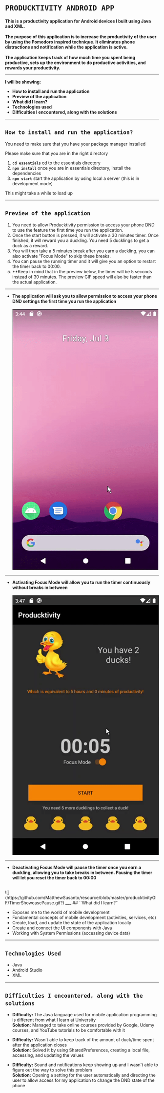 # ``PRODUCKTIVITY ANDROID APP``
**This is a productivity application for Android devices I built using Java and XML.**  <br />
  <br />
**The purpose of this application is to increase the productivity of the user by using the Pomodoro inspired technique. It eliminates phone distractions and notification while the application is active.**  <br />
  <br />
**The application keeps track of how much time you spent being productive, sets up the environment to do productive activities, and rewards your productivity.**
___
**I will be showing:**

+ **How to install and run the application**
+ **Preview of the application**
+ **What did I learn?**
+ **Technologies used**
+ **Difficulties I encountered, along with the solutions**

___
## ``How to install and run the application?``

You need to make sure that you have your package manager installed

Please make sure that you are in the right directory

1. **`cd essentials`** cd to the essentials directory
2. **`npm install`** once you are in essentials directory, install the dependencies
3. **`npm start`** start the application by using local a server (this is in development mode)

This might take a while to load up
___
## ``Preview of the application``
1. You need to allow Producktivity permission to access your phone DND to use the feature the first time you run the application.
2. Once the start button is pressed, it will activate a 30 minutes timer. Once finished, it will reward you a duckling. You need 5 ducklings to get a duck as a reward.
3. You will then take a 5 minutes break after you earn a duckling, you can also activate "Focus Mode" to skip these breaks.
4. You can pause the running timer and it will give you an option to restart the timer back to 00:00.
5. **Keep in mind that in the preview below, the timer will be 5 seconds instead of 30 minutes. The preview GIF speed will also be faster than the actual application.  <br />
___
- **The application will ask you to allow permission to access your phone DND settings the first time you run the application**  <br />
  <br />
![](https://github.com/MatthewSusanto/resource/blob/master/producktivityGIF/AllowPermission.gif?)  <br />
___

- **Activating Focus Mode will allow you to run the timer continuously without breaks in between**  <br />
  <br />
![](https://github.com/MatthewSusanto/resource/blob/master/producktivityGIF/TimerShowcaseFocus.gif?)
___
- **Deactivating Focus Mode will pause the timer once you earn a duckling, allowing you to take breaks in between. Pausing the timer will let you reset the timer back to 00:00**  <br /> 
<br />
![](https://github.com/MatthewSusanto/resource/blob/master/producktivityGIF/TimerShowcasePause.gif?)
___
## ``What did I learn?``

- Exposes me to the world of mobile development
- Fundamental concepts of mobile development (activities, services, etc)
- Create, load, and update the state of the application locally
- Create and connect the UI components with Java
- Working with System Permissions (accessing device data)

___
## ``Technologies Used``

- Java
- Android Studio
- XML

___
## ``Difficulties I encountered, along with the solutions``

- **Difficulty:** The Java language used for mobile application programming is different from what I learn at University  <br />
**Solution:** Managed to take online courses provided by Google, Udemy courses, and YouTube tutorials to be comfortable with it

- **Difficulty:** Wasn't able to keep track of the amount of duck/time spent after the application closes  <br />
**Solution:** Solved it by using SharedPreferences, creating a local file, accessing, and updating the values

- **Difficulty:** Sound and notifications keep showing up and I wasn't able to figure out the way to solve this problem  <br />
 **Solution:** Opening a setting for the user automatically and directing the user to allow access for my application to change the DND state of the phone

